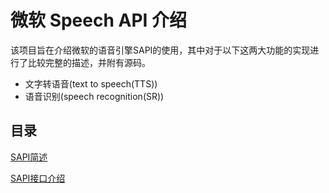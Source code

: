 # 微软 Speech API 介绍

该项目旨在介绍微软的语音引擎SAPI的使用，其中对于以下这两大功能的实现进行了比较完整的描述，并附有源码。
* 文字转语音(text to speech(TTS))
* 语音识别(speech recognition(SR))

## 目录

[SAPI简述](SAPI简述.md)

[SAPI接口介绍](SAPI接口介绍.md)